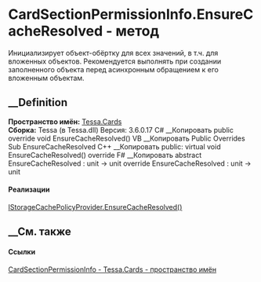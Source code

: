 # CardSectionPermissionInfo.EnsureCacheResolved - метод
Инициализирует объект-обёртку для всех значений, в т.ч. для вложенных
объектов. Рекомендуется выполнять при создании заполненного объекта перед
асинхронным обращением к его вложенным объектам.
## __Definition
 **Пространство имён:** [Tessa.Cards](N_Tessa_Cards.htm)  
 **Сборка:** Tessa (в Tessa.dll) Версия: 3.6.0.17
C# __Копировать
     public override void EnsureCacheResolved()
VB __Копировать
     Public Overrides Sub EnsureCacheResolved
C++ __Копировать
     public:
    virtual void EnsureCacheResolved() override
F# __Копировать
     abstract EnsureCacheResolved : unit -> unit 
    override EnsureCacheResolved : unit -> unit 
#### Реализации
[IStorageCachePolicyProvider.EnsureCacheResolved()](M_Tessa_Platform_Storage_IStorageCachePolicyProvider_EnsureCacheResolved.htm)  
##  __См. также
#### Ссылки
[CardSectionPermissionInfo - ](T_Tessa_Cards_CardSectionPermissionInfo.htm)
[Tessa.Cards - пространство имён](N_Tessa_Cards.htm)
